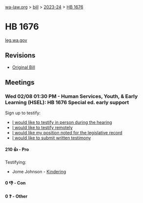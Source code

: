 [wa-law.org](/) > [bill](/bill/) > [2023-24](/bill/2023-24/) > [HB 1676](/bill/2023-24/hb/1676/)

# HB 1676
[leg.wa.gov](https://app.leg.wa.gov/billsummary?BillNumber=1676&Year=2023&Initiative=false)

## Revisions
* [Original Bill](1/)

## Meetings
### Wed 02/08 01:30 PM - Human Services, Youth, & Early Learning (HSEL): HB 1676 Special ed. early support
Sign up to testify:
* [I would like to testify in person during the hearing](https://app.leg.wa.gov/csi/Testifier/Add?chamber=House&mId=30690&aId=150863&caId=21258&tId=1)
* [I would like to testify remotely](https://app.leg.wa.gov/csi/Testifier/Add?chamber=House&mId=30690&aId=150863&caId=21258&tId=2)
* [I would like my position noted for the legislative record](https://app.leg.wa.gov/csi/Testifier/Add?chamber=House&mId=30690&aId=150863&caId=21258&tId=3)
* [I would like to submit written testimony](https://app.leg.wa.gov/csi/Testifier/Add?chamber=House&mId=30690&aId=150863&caId=21258&tId=4)

#### 210 👍 - Pro
Testifying:
* Jome Johnson - [Kindering](/org/kindering/)

#### 0 👎 - Con

#### 0 ❓ - Other
